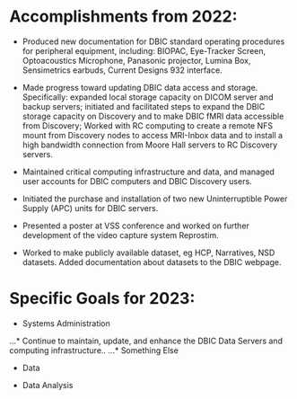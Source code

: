 # Accomplishments from 2022:

- Produced new documentation for DBIC standard operating procedures for peripheral equipment, including: BIOPAC, Eye-Tracker Screen, Optoacoustics Microphone, Panasonic projector, Lumina Box, Sensimetrics earbuds, Current Designs 932 interface. 

- Made progress toward updating DBIC data access and storage. Specifically: expanded local storage capacity on DICOM server and backup servers; initiated and facilitated steps to expand the DBIC storage capacity on Discovery and to make DBIC fMRI data accessible from Discovery; Worked with RC computing to create a remote NFS mount from Discovery nodes to access MRI-Inbox data and to install a high bandwidth connection from Moore Hall servers to RC Discovery servers.

- Maintained critical computing infrastructure and data, and managed user accounts for DBIC computers and DBIC Discovery users.

- Initiated the purchase and installation of two new Uninterruptible Power Supply (APC) units for DBIC servers.

- Presented a poster at VSS conference and worked on further development of the video capture system Reprostim.

- Worked to make publicly available dataset, eg HCP, Narratives, NSD datasets. Added documentation about datasets to the DBIC webpage.

# Specific Goals for 2023:

- Systems Administration

...* Continue to maintain, update, and enhance the DBIC Data Servers and
computing infrastructure.. 
...* Something Else

- Data

- Data Analysis
